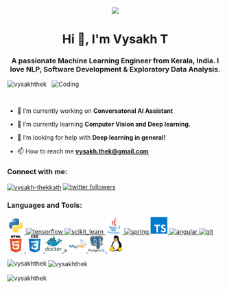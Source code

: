 <p align="center">
  <a href="https://github.com/vysakhthek">
    <img src="https://miro.medium.com/max/1400/0*9fHp7XPtNDqQr2oQ.gif">
  </a>
</p>
<h1 align="center">Hi 👋, I'm Vysakh T</h1>
<h3 align="center">A passionate Machine Learning Engineer from Kerala, India. I love NLP, Software Development & Exploratory Data Analysis.</h3>

<img align="right" alt="Coding" width="400" src="https://camo.githubusercontent.com/5ddf73ad3a205111cf8c686f687fc216c2946a75005718c8da5b837ad9de78c9/68747470733a2f2f7468756d62732e6766796361742e636f6d2f4576696c4e657874446576696c666973682d736d616c6c2e676966">

<p align="left"> <img src="https://komarev.com/ghpvc/?username=vysakhthek&label=Profile%20views&color=0e75b6&style=flat" alt="vysakhthek" /> </p>

<p align="left"> <a href="https://twitter.com/" target="blank"><img src="https://img.shields.io/twitter/follow/?logo=twitter&style=for-the-badge" alt="" /></a> </p>

- 🔭 I’m currently working on **Conversatonal AI Assistant**

- 🌱 I’m currently learning **Computer Vision and Deep learning.**

- 🤝 I’m looking for help with **Deep learning in general!**

- 📫 How to reach me **vysakh.thek@gmail.com**

<h3 align="left">Connect with me:</h3>
<p align="left">
<a href="https://linkedin.com/in/vysakh-thekkath" target="blank"><img align="center" src="https://raw.githubusercontent.com/vysakhthek/github-profile-readme-generator/master/src/images/icons/Social/linked-in-alt.svg" alt="vysakh-thekkath" height="30" width="40" /></a>
<a href="https://twitter.com/iamshnoo" target="blank">
    <img alt="twitter followers" title="Follow me on Twitter"src="https://img.shields.io/twitter/follow/vysakhthek?logo=twitter&style=for-the-badge" alt="vysakhthek" /></a>
    
<h3 align="left">Languages and Tools:</h3>
<p align="left">
<a href="https://www.python.org" target="_blank" rel="noreferrer"> <img src="https://raw.githubusercontent.com/devicons/devicon/master/icons/python/python-original.svg" alt="python" width="40" height="40"/> </a> 
<a href="https://www.tensorflow.org" target="_blank" rel="noreferrer"> <img src="https://www.vectorlogo.zone/logos/tensorflow/tensorflow-icon.svg" alt="tensorflow" width="40" height="40"/> </a> 
<a href="https://scikit-learn.org/" target="_blank" rel="noreferrer"> <img src="https://upload.wikimedia.org/wikipedia/commons/0/05/Scikit_learn_logo_small.svg" alt="scikit_learn" width="40" height="40"/> </a> 
<a href="https://www.java.com" target="_blank" rel="noreferrer"> <img src="https://raw.githubusercontent.com/devicons/devicon/master/icons/java/java-original.svg" alt="java" width="40" height="40"/> </a> 
<a href="https://spring.io/" target="_blank" rel="noreferrer"> <img src="https://www.vectorlogo.zone/logos/springio/springio-icon.svg" alt="spring" width="40" height="40"/> </a> 
<a href="https://www.typescriptlang.org/" target="_blank" rel="noreferrer"> <img src="https://raw.githubusercontent.com/devicons/devicon/master/icons/typescript/typescript-original.svg" alt="typescript" width="40" height="40"/> </a> 
<a href="https://angular.io" target="_blank" rel="noreferrer"> <img src="https://angular.io/assets/images/logos/angular/angular.svg" alt="angular" width="40" height="40"/> </a> 
<a href="https://git-scm.com/" target="_blank" rel="noreferrer"> <img src="https://www.vectorlogo.zone/logos/git-scm/git-scm-icon.svg" alt="git" width="40" height="40"/> </a> <a href="https://www.w3.org/html/" target="_blank" rel="noreferrer"> <img src="https://raw.githubusercontent.com/devicons/devicon/master/icons/html5/html5-original-wordmark.svg" alt="html5" width="40" height="40"/> </a> 
<a href="https://www.w3schools.com/css/" target="_blank" rel="noreferrer"> <img src="https://raw.githubusercontent.com/devicons/devicon/master/icons/css3/css3-original-wordmark.svg" alt="css3" width="40" height="40"/> </a> 
<a href="https://www.docker.com/" target="_blank" rel="noreferrer"> <img src="https://raw.githubusercontent.com/devicons/devicon/master/icons/docker/docker-original-wordmark.svg" alt="docker" width="40" height="40"/> </a> > 
<a href="https://www.mysql.com/" target="_blank" rel="noreferrer"> <img src="https://raw.githubusercontent.com/devicons/devicon/master/icons/mysql/mysql-original-wordmark.svg" alt="mysql" width="40" height="40"/> </a> 
<a href="https://www.postgresql.org" target="_blank" rel="noreferrer"> <img src="https://raw.githubusercontent.com/devicons/devicon/master/icons/postgresql/postgresql-original-wordmark.svg" alt="postgresql" width="40" height="40"/> </a> 
<a href="https://www.linux.org/" target="_blank" rel="noreferrer"> <img src="https://raw.githubusercontent.com/devicons/devicon/master/icons/linux/linux-original.svg" alt="linux" width="40" height="40"/> </a
</p>

<p><img align="left" src="https://github-readme-stats.vercel.app/api/top-langs?username=vysakhthek&show_icons=true&locale=en&layout=compact" alt="vysakhthek" /></p>

<p>&nbsp;<img align="center" src="https://github-readme-stats.vercel.app/api?username=vysakhthek&show_icons=true&locale=en" alt="vysakhthek" /></p>

<p><img align="center" src="https://github-readme-streak-stats.herokuapp.com/?user=vysakhthek&" alt="vysakhthek" /></p>
